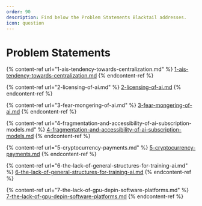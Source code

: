 ```yaml
---
order: 90
description: Find below the Problem Statements Blacktail addresses.
icon: question
---
```


# Problem Statements

{% content-ref url="1-ais-tendency-towards-centralization.md" %}
[1-ais-tendency-towards-centralization.md](1-ais-tendency-towards-centralization.md)
{% endcontent-ref %}

{% content-ref url="2-licensing-of-ai.md" %}
[2-licensing-of-ai.md](2-licensing-of-ai.md)
{% endcontent-ref %}

{% content-ref url="3-fear-mongering-of-ai.md" %}
[3-fear-mongering-of-ai.md](3-fear-mongering-of-ai.md)
{% endcontent-ref %}

{% content-ref url="4-fragmentation-and-accessibility-of-ai-subscription-models.md" %}
[4-fragmentation-and-accessibility-of-ai-subscription-models.md](4-fragmentation-and-accessibility-of-ai-subscription-models.md)
{% endcontent-ref %}

{% content-ref url="5-cryptocurrency-payments.md" %}
[5-cryptocurrency-payments.md](5-cryptocurrency-payments.md)
{% endcontent-ref %}

{% content-ref url="6-the-lack-of-general-structures-for-training-ai.md" %}
[6-the-lack-of-general-structures-for-training-ai.md](6-the-lack-of-general-structures-for-training-ai.md)
{% endcontent-ref %}

{% content-ref url="7-the-lack-of-gpu-depin-software-platforms.md" %}
[7-the-lack-of-gpu-depin-software-platforms.md](7-the-lack-of-gpu-depin-software-platforms.md)
{% endcontent-ref %}
